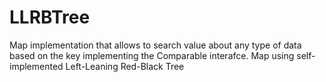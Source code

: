 # LLRBTree
Map implementation that allows to search value about any type of data based on the key implementing the Comparable interafce. Map using self-implemented Left-Leaning Red-Black Tree
